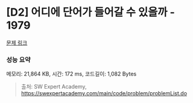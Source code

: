 # [D2] 어디에 단어가 들어갈 수 있을까 - 1979 

[문제 링크](https://swexpertacademy.com/main/code/problem/problemDetail.do?contestProbId=AV5PuPq6AaQDFAUq) 

### 성능 요약

메모리: 21,864 KB, 시간: 172 ms, 코드길이: 1,082 Bytes



> 출처: SW Expert Academy, https://swexpertacademy.com/main/code/problem/problemList.do